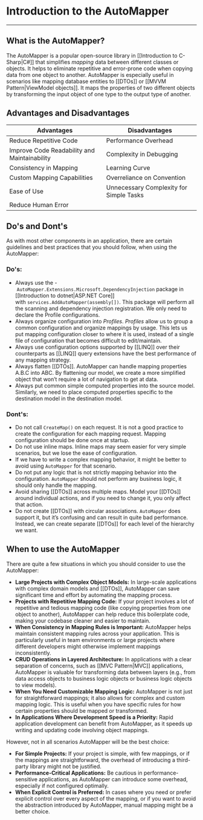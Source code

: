 # Introduction to the AutoMapper
---

## What is the AutoMapper?

The AutoMapper is a popular open-source library in [[Introduction to C-Sharp|C#]] that simplifies *mapping* data between different classes or objects. It helps to eliminate repetitive and error-prone code when copying data from one object to another. AutoMapper is especially useful in scenarios like mapping database entities to [[DTOs]] or [[MVVM Pattern|ViewModel objects]].
It maps the properties of two different objects by transforming the input object of one type to the output type of another.


## Advantages and Disadvantages

| **Advantages**                               | **Disadvantages**                       |
| -------------------------------------------- | --------------------------------------- |
| Reduce Repetitive Code                       | Performance Overhead                    |
| Improve Code Readability and Maintainability | Complexity in Debugging                 |
| Consistency in Mapping                       | Learning Curve                          |
| Custom Mapping Capabilities                  | Overreliance on Convention              |
| Ease of Use                                  | Unnecessary Complexity for Simple Tasks |
| Reduce Human Error                           |                                         |


## Do's and Dont's

As with most other components in an application, there are certain guidelines and best practices that you should follow, when using the AutoMapper:
### Do's:
- Always use the -  `AutoMapper.Extensions.Microsoft.DependencyInjection` package in [[Introduction to dotnet|ASP.NET Core]] with `services.AddAutoMapper(assembly[])`. This package will perform all the scanning and dependency injection registration. We only need to declare the Profile configurations.
- Always organize configuration into *Profiles*. *Profiles* allow us to group a common configuration and organize mappings by usage. This lets us put mapping configuration closer to where it is used, instead of a single file of configuration that becomes difficult to edit/maintain.
- Always use configuration options supported by [[LINQ]] over their counterparts as [[LINQ]] query extensions have the best performance of any mapping strategy.
- Always flatten [[DTOs]]. AutoMapper can handle mapping properties A.B.C into ABC. By flattening our model, we create a more simplified object that won’t require a lot of navigation to get at data.
- Always put common simple computed properties into the source model. Similarly, we need to place computed properties specific to the destination model in the destination model.

### Dont's:
- Do not call `CreateMap()` on each request. It is not a good practice to create the configuration for each mapping request. Mapping configuration should be done once at startup.
- Do not use inline maps. Inline maps may seem easier for very simple scenarios, but we lose the ease of configuration.
- If we have to write a complex mapping behavior, it might be better to avoid using `AutoMapper` for that scenario.
- Do not put any logic that is not strictly mapping behavior into the configuration. `AutoMapper` should not perform any business logic, it should only handle the mapping.
- Avoid sharing [[DTOs]] across multiple maps. Model your [[DTOs]] around individual actions, and if you need to change it, you only affect that action.
- Do not create [[DTOs]] with circular associations. `AutoMapper` does support it, but it’s confusing and can result in quite bad performance. Instead, we can create separate [[DTOs]] for each level of the hierarchy we want.

## When to use the AutoMapper

There are quite a few situations in which you should consider to use the AutoMapper:
- **Large Projects with Complex Object Models:** In large-scale applications with complex domain models and [[DTOs]], AutoMapper can save significant time and effort by automating the mapping process.
- **Projects with Repetitive Mapping Code:** If your project involves a lot of repetitive and tedious mapping code (like copying properties from one object to another), AutoMapper can help reduce this boilerplate code, making your codebase cleaner and easier to maintain.
- **When Consistency in Mapping Rules is Important:** AutoMapper helps maintain consistent mapping rules across your application. This is particularly useful in team environments or large projects where different developers might otherwise implement mappings inconsistently.
- **CRUD Operations in Layered Architecture:** In applications with a clear separation of concerns, such as [[MVC Pattern|MVC]] applications, AutoMapper is valuable for transforming data between layers (e.g., from data access objects to business logic objects or business logic objects to view models).
- **When You Need Customizable Mapping Logic:** AutoMapper is not just for straightforward mappings; it also allows for complex and custom mapping logic. This is useful when you have specific rules for how certain properties should be mapped or transformed.
- **In Applications Where Development Speed is a Priority:** Rapid application development can benefit from AutoMapper, as it speeds up writing and updating code involving object mappings.

However, not in all scenarios AutoMapper will be the best choice:
- **For Simple Projects:** If your project is simple, with few mappings, or if the mappings are straightforward, the overhead of introducing a third-party library might not be justified.
- **Performance-Critical Applications:** Be cautious in performance-sensitive applications, as AutoMapper can introduce some overhead, especially if not configured optimally.
- **When Explicit Control is Preferred:** In cases where you need or prefer explicit control over every aspect of the mapping, or if you want to avoid the abstraction introduced by AutoMapper, manual mapping might be a better choice.